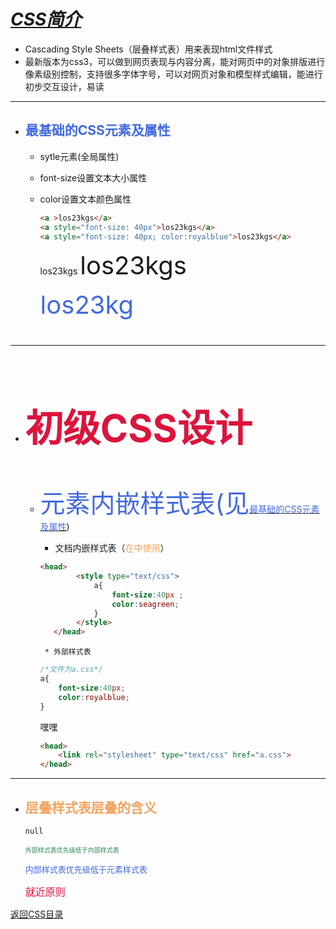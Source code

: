 # ***<u>CSS简介</u>***

* Cascading Style Sheets（层叠样式表）用来表现html文件样式
* 最新版本为css3，可以做到网页表现与内容分离，能对网页中的对象排版进行像素级别控制，支持很多字体字号，可以对网页对象和模型样式编辑，能进行初步交互设计，易读

----------------------------------------------

* ## <font color="royalblue">最基础的CSS元素及属性</font>

    * sytle元素(全局属性)

    * font-size设置文本大小属性

    * color设置文本颜色属性

      ```html
      <a >los23kgs</a>
      <a style="font-size: 40px">los23kgs</a>
      <a style="font-size: 40px; color:royalblue">los23kgs</a>
      ```

      <a >los23kgs</a>
      <a style="font-size: 40px">los23kgs</a>

      <a style="font-size: 40px; color:royalblue">los23kg

-----------------------------------------------------------------------

* ## <font color='crimson'>初级CSS设计</font>

  * 元素内嵌样式表(见[<font color="royalblue">最基础的CSS元素及属性</font>](#最基础的CSS元素及属性))
  
	* 文档内嵌样式表（<font color="sandybrown">在<head></head>中使用</font>）
		
  	```html
  	<head>
  		    <style type="text/css">
  		        a{
  		            font-size:40px ;
  		            color:seagreen;
  		        }
  		    </style>
  	   </head>
  	```
  	
		
	
	
	
		 * 外部样式表
	```css
	/*文件为a.css*/
	a{
	    font-size:40px;
	    color:royalblue;
	}
	```
	嘿嘿
	```html
	<head>
	    <link rel="stylesheet" type="text/css" href="a.css">
	</head>
	```





---------------------------------------------------------------------
* ## <font color="sandybrown">层叠样式表层叠的含义</font>

  ```html
  null
  ```

  <font size="1" color="seagreen" face="mingliu">外部样式表优先级低于内部样式表</font><br>

  <font size="2" color="royalblue" face="simsun">内部样式表优先级低于元素样式表</font><br>

  <font size="3" color="crimson" face="fangsong">就近原则</font>

[返回CSS目录](./css.md)

